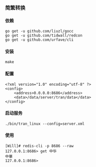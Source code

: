### 简繁转换


#### 依赖
```
go get -u github.com/liuzl/gocc
go get -u github.com/tidwall/redcon
go get -u github.com/urfave/cli
```

#### 安装
```
make
```

#### 配置
```
<?xml version="1.0" encoding="utf-8" ?>
<config>
    <address>0.0.0.0:8686</address>
    <data>/data/server/tran/data</data>
</config>
```

#### 启动服务
```
./bin/tran_linux --config=server.xml
```

#### 使用
```
[Will]# redis-cli -p 8686 --raw
127.0.0.1:8686> get 中华
中華
127.0.0.1:8686>
```

